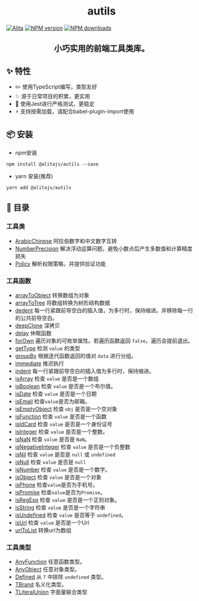 <h1 align="center">autils</h1>

[![Alita](https://img.shields.io/badge/alitajs-autils-blue.svg)](https://github.com/alitajs/autils)
[![NPM version](https://img.shields.io/npm/v/%40alitajs%2Fautils.svg?style=flat)](https://npmjs.org/package/@alitajs/autils)
[![NPM downloads](http://img.shields.io/npm/dm/%40alitajs%2Fautils.svg?style=flat)](https://npmjs.org/package/@alitajs/autils)

<h2 align="center">小巧实用的前端工具类库。</h2>

## ✨ 特性

* ✏️ 使用TypeScript编写，类型友好
* ✨ 源于日常项目的积累，更实用
* 🐳 使用Jest进行严格测试，更稳定
* ⚡️ 支持按需加载，请配合babel-plugin-import使用

## 📦 安装

* npm安装

```
npm install @alitajs/autils --save
```

* yarn 安装(推荐)

```
yarn add @alitajs/autils
```


## 📝 目录

<!-- 工具类!目录 -->
### 工具类
* [ArabicChinese](https://alitajs.github.io/autils/classes/arabicchinese.html) 阿拉伯数字和中文数字互转
* [NumberPrecision](https://alitajs.github.io/autils/classes/numberprecision.html) 解决浮动运算问题，避免小数点后产生多数值和计算精度损失
* [Policy](https://alitajs.github.io/autils/classes/policy.html) 解析权限策略，并提供验证功能
<!-- 工具类i目录 -->

<!-- 工具函数!目录 -->
### 工具函数
* [arrayToObject](https://alitajs.github.io/autils/globals.html#arraytoobject) 转换数组为对象
* [arrayToTree](https://alitajs.github.io/autils/globals.html#arraytotree) 将数组转换为树形结构数据
* [dedent](https://alitajs.github.io/autils/globals.html#dedent) 每一行紧跟前导空白的插入值，为多行时，保持缩进。并移除每一行的公共前导空白。
* [deepClone](https://alitajs.github.io/autils/globals.html#deepclone) 深拷贝
* [delay](https://alitajs.github.io/autils/globals.html#delay) 休眠函数
* [forOwn](https://alitajs.github.io/autils/globals.html#forown) 遍历对象的可枚举属性。若遍历函数返回 `false`，遍历会提前退出。
* [getType](https://alitajs.github.io/autils/globals.html#gettype) 检测 `value` 的类型
* [groupBy](https://alitajs.github.io/autils/globals.html#groupby) 根据迭代函数返回的值对 `data` 进行分组。
* [immediate](https://alitajs.github.io/autils/globals.html#immediate) 推迟执行
* [indent](https://alitajs.github.io/autils/globals.html#indent) 每一行紧跟前导空白的插入值为多行时，保持缩进。
* [isArray](https://alitajs.github.io/autils/globals.html#isarray) 检查 `value` 是否是一个数组
* [isBoolean](https://alitajs.github.io/autils/globals.html#isboolean) 检查 `value` 是否是一个布尔值。
* [isDate](https://alitajs.github.io/autils/globals.html#isdate) 检查 `value` 是否是一个日期
* [isEmail](https://alitajs.github.io/autils/globals.html#isemail) 检查`value`是否为邮箱。
* [isEmptyObject](https://alitajs.github.io/autils/globals.html#isemptyobject) 检查 `obj` 是否是一个空对象
* [isFunction](https://alitajs.github.io/autils/globals.html#isfunction) 检查 `value` 是否是一个函数
* [isIdCard](https://alitajs.github.io/autils/globals.html#isidcard) 检查 `value` 是否是一个身份证号
* [isInteger](https://alitajs.github.io/autils/globals.html#isinteger) 检查 `value` 是否是一个整数。
* [isNaN](https://alitajs.github.io/autils/globals.html#isnan) 检查 `value` 是否是 `NaN`。
* [isNegativeInteger](https://alitajs.github.io/autils/globals.html#isnegativeinteger) 检查 `value` 是否是一个负整数
* [isNil](https://alitajs.github.io/autils/globals.html#isnil) 检查 `value` 是否是 `null` 或 `undefined`
* [isNull](https://alitajs.github.io/autils/globals.html#isnull) 检查 `value` 是否是 `null`
* [isNumber](https://alitajs.github.io/autils/globals.html#isnumber) 检查 `value` 是否是一个数字。
* [isObject](https://alitajs.github.io/autils/globals.html#isobject) 检查 `value` 是否是一个对象
* [isPhone](https://alitajs.github.io/autils/globals.html#isphone) 检查`value`是否为手机号。
* [isPromise](https://alitajs.github.io/autils/globals.html#ispromise) 检查`value`是否为`Promise`。
* [isRegExp](https://alitajs.github.io/autils/globals.html#isregexp) 检查 `value` 是否是一个正则对象。
* [isString](https://alitajs.github.io/autils/globals.html#isstring) 检查 `value` 是否是一个字符串
* [isUndefined](https://alitajs.github.io/autils/globals.html#isundefined) 检查 `value` 是否等于 `undefined`。
* [isUrl](https://alitajs.github.io/autils/globals.html#isurl) 检查 `value` 是否是一个Url
* [urlToList](https://alitajs.github.io/autils/globals.html#urltolist) 转换url为数组
<!-- 工具函数i目录 -->

<!-- 工具类型!目录 -->
### 工具类型
* [AnyFunction](https://alitajs.github.io/autils/globals.html#anyfunction) 任意函数类型。
* [AnyObject](https://alitajs.github.io/autils/globals.html#anyobject) 任意对象类型。
* [Defined](https://alitajs.github.io/autils/globals.html#defined) 从 `T` 中排除 `undefined` 类型。
* [TBrand](https://alitajs.github.io/autils/globals.html#tbrand) 名义化类型。
* [TLiteralUnion](https://alitajs.github.io/autils/globals.html#tliteralunion) 字面量联合类型
<!-- 工具类型i目录 -->
